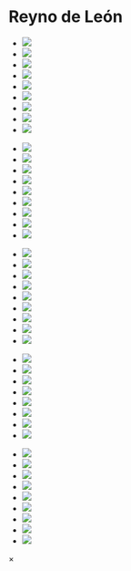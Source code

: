 # Reyno de León<br/>

<div class="gallery">
   <div class="imgWrap imgWrap1" style="background-image:url(http://lorempixel.com/1920/1080/fashion/9); ">
      <div class="full-content">
         <!--Image Gallery Begins-->
         <div class="images">
            <ul class="gallery">
               <li>
                  <a href="http://lorempixel.com/1200/800/fashion/1" 
                     class="with-caption image-link" >
                  <img src="http://lorempixel.com/150/125/fashion/1"/>
                  </a>
               </li>
               <li>
                  <a href="http://lorempixel.com/1200/800/fashion/2" 
                     class="with-caption image-link" >
                  <img src="http://lorempixel.com/150/125/fashion/2"/>
                  </a>
               </li>
               <li>
                  <a href="http://lorempixel.com/1200/800/fashion/3" 
                     class="with-caption image-link" >
                  <img src="http://lorempixel.com/150/125/fashion/3"/>
                  </a>
               </li>
               <li>
                  <a href="http://lorempixel.com/1200/800/fashion/4" 
                     class="with-caption image-link" >
                  <img src="http://lorempixel.com/150/125/fashion/5"/>
                  </a>
               </li>
               <li>
                  <a href="http://lorempixel.com/1200/800/fashion/5" 
                     class="with-caption image-link" >
                  <img src="http://lorempixel.com/150/125/fashion/5"/>
                  </a>
               </li>
               <li>
                  <a href="http://lorempixel.com/1200/800/fashion/6" 
                     class="with-caption image-link" >
                  <img src="http://lorempixel.com/150/125/fashion/6"/>
                  </a>
               </li>
         <li>
               <a href="http://lorempixel.com/1200/800/fashion/7" 
                  class="with-caption image-link" >
               <img src="http://lorempixel.com/150/125/fashion/7"/>
               </a>
               </li>
               <li>
                  <a href="http://lorempixel.com/1200/800/fashion/8" 
                     class="with-caption image-link" >
                  <img src="http://lorempixel.com/150/125/fashion/8"/>
                  </a>
               </li>
               <li>             
                  <a href="http://lorempixel.com/1200/800/fashion/9" 
                     class="with-caption image-link" >
                  <img src="http://lorempixel.com/150/125/fashion/9"/>
                  </a>
               </li>
            </ul>
            <!--Image Gallery Ends-->   
         </div>
      </div>
   </div>
   <!-- .imgWrap -->
   <div class="imgWrap imgWrap2" style="background-image:url(http://lorempixel.com/1920/1080/sports/2);">
      <div class="full-content">
         <div class="images">
            <ul class="gallery">
               <li>
                  <a href="http://lorempixel.com/1200/800/sports/1" 
                     class="with-caption image-link" >
                  <img src="http://lorempixel.com/150/125/sports/1"/>
                  </a>
               </li>
               <li>
                  <a href="http://lorempixel.com/1200/800/sports/2" 
                     class="with-caption image-link" >
                  <img src="http://lorempixel.com/150/125/sports/2"/>
                  </a>
               </li>
               <li>
                  <a href="http://lorempixel.com/1200/800/sports/3" 
                     class="with-caption image-link" >
                  <img src="http://lorempixel.com/150/125/sports/3"/>
                  </a>
               </li>
               <li>
                  <a href="http://lorempixel.com/1200/800/sports/4" 
                     class="with-caption image-link" >
                  <img src="http://lorempixel.com/150/125/sports/5"/>
                  </a>
               </li>
               <li>
                  <a href="http://lorempixel.com/1200/800/sports/5" 
                     class="with-caption image-link" >
                  <img src="http://lorempixel.com/150/125/sports/5"/>
                  </a>
               </li>
               <li>
                  <a href="http://lorempixel.com/1200/800/sports/6" 
                     class="with-caption image-link" >
                  <img src="http://lorempixel.com/150/125/sports/6"/>
                  </a>
               </li>
          <li>
               <a href="http://lorempixel.com/1200/800/sports/7" 
                  class="with-caption image-link" >
               <img src="http://lorempixel.com/150/125/sports/7"/>
               </a>
               </li>
               <li>
                  <a href="http://lorempixel.com/1200/800/sports/8" 
                     class="with-caption image-link" >
                  <img src="http://lorempixel.com/150/125/sports/8"/>
                  </a>
               </li>
               <li>
                  <a href="http://lorempixel.com/1200/800/sports/9" 
                     class="with-caption image-link" >
                  <img src="http://lorempixel.com/150/125/sports/9"/>
                  </a>
               </li>
            </ul>
         </div>
         <!--Image Gallery Ends--> 
      </div>
   </div>
   <div class="imgWrap imgWrap3" style="background-image:url(http://lorempixel.com/1920/1080/people/9);">
      <div class="full-content">
         <div class="images">
            <ul class="gallery">
               <li>
                  <a href="http://lorempixel.com/1200/800/people/1" 
                     class="with-caption image-link" >
                  <img src="http://lorempixel.com/150/125/people/1"/>
                  </a>
               </li>
               <li>
                  <a href="http://lorempixel.com/1200/800/people/2" 
                     class="with-caption image-link" >
                  <img src="http://lorempixel.com/150/125/people/2"/>
                  </a>
               </li>
               <li>
                  <a href="http://lorempixel.com/1200/800/people/3" 
                     class="with-caption image-link" >
                  <img src="http://lorempixel.com/150/125/people/3"/>
                  </a>
               </li>
               <li>
                  <a href="http://lorempixel.com/1200/800/people/4" 
                     class="with-caption image-link" >
                  <img src="http://lorempixel.com/150/125/people/5"/>
                  </a>
               </li>
               <li>
                  <a href="http://lorempixel.com/1200/800/people/5" 
                     class="with-caption image-link" >
                  <img src="http://lorempixel.com/150/125/people/5"/>
                  </a>
               </li>
               <li>
                  <a href="http://lorempixel.com/1200/800/people/6" 
                     class="with-caption image-link" >
                  <img src="http://lorempixel.com/150/125/people/6"/>
                  </a>
               </li>
                <li>
         <a href="http://lorempixel.com/1200/800/people/7" 
                  class="with-caption image-link" >
               <img src="http://lorempixel.com/150/125/people/7"/>
               </a>
               </li>
               <li>
                  <a href="http://lorempixel.com/1200/800/people/8" 
                     class="with-caption image-link" >
                  <img src="http://lorempixel.com/150/125/people/8"/>
                  </a>
               </li>
               <li>
                  <a href="http://lorempixel.com/1200/800/people/9" 
                     class="with-caption image-link" >
                  <img src="http://lorempixel.com/150/125/people/9"/>
                  </a>
               </li>
            </ul>
         </div>
         <!--Image Gallery Ends--> 
      </div>
   </div>
   <div class="imgWrap imgWrap4" style="background-image:url(http://lorempixel.com/1920/1080/nature/5);">
      <div class="full-content">
         <div class="images">
            <ul class="gallery">
               <li>
                  <a href="http://lorempixel.com/1200/800/nature/1" 
                     class="with-caption image-link" >
                  <img src="http://lorempixel.com/150/125/nature/1"/>
                  </a>
               </li>
               <li>
                  <a href="http://lorempixel.com/1200/800/nature/2" 
                     class="with-caption image-link" >
                  <img src="http://lorempixel.com/150/125/nature/2"/>
                  </a>
               </li>
               <li>
                  <a href="http://lorempixel.com/1200/800/nature/3" 
                     class="with-caption image-link" >
                  <img src="http://lorempixel.com/150/125/nature/3"/>
                  </a>
               </li>
               <li>
                  <a href="http://lorempixel.com/1200/800/nature/4" 
                     class="with-caption image-link" >
                  <img src="http://lorempixel.com/150/125/nature/4"/>
                  </a>
               </li>
               <li>
                  <a href="http://lorempixel.com/1200/800/nature/5" 
                     class="with-caption image-link" >
                  <img src="http://lorempixel.com/150/125/nature/5"/>
                  </a>
               </li>
               <li>
                  <a href="http://lorempixel.com/1200/800/nature/6" 
                     class="with-caption image-link" >
                  <img src="http://lorempixel.com/150/125/nature/6"/>
                  </a>
               </li>
               <li>
        <a href="http://lorempixel.com/1200/800/nature/7" 
                  class="with-caption image-link" >
               <img src="http://lorempixel.com/150/125/nature/7"/>
               </a>
               </li>
               <li>
                  <a href="http://lorempixel.com/1200/800/nature/8" 
                     class="with-caption image-link" >
                  <img src="http://lorempixel.com/150/125/nature/8"/>
                  </a>
               </li>
            </ul>
         </div>
         <!--Image Gallery Ends-->     
      </div>
   </div>
   <div class="imgWrap imgWrap5" style="background-image:url(http://lorempixel.com/1920/1080/nightlife/5);">
      <div class="full-content">
         <div class="images">
            <ul class="gallery">
               <li>
                  <a href="http://lorempixel.com/1200/800/nightlife/1" 
                     class="with-caption image-link" >
                  <img src="http://lorempixel.com/150/125/nightlife/1"/>
                  </a>
               </li>
               <li>
                  <a href="http://lorempixel.com/1200/800/nightlife/2" 
                     class="with-caption image-link" >
                  <img src="http://lorempixel.com/150/125/nightlife/2"/>
                  </a>
               </li>
               <li>
                  <a href="http://lorempixel.com/1200/800/nightlife/3" 
                     class="with-caption image-link" >
                  <img src="http://lorempixel.com/150/125/nightlife/3"/>
                  </a>
               </li>
               <li>
                  <a href="http://lorempixel.com/1200/800/nightlife/4" 
                     class="with-caption image-link" >
                  <img src="http://lorempixel.com/150/125/nightlife/5"/>
                  </a>
               </li>
               <li>
                  <a href="http://lorempixel.com/1200/800/nightlife/5" 
                     class="with-caption image-link" >
                  <img src="http://lorempixel.com/150/125/nightlife/5"/>
                  </a>
               </li>
               <li>
                  <a href="http://lorempixel.com/1200/800/nightlife/6" 
                     class="with-caption image-link" >
                  <img src="http://lorempixel.com/150/125/nightlife/6"/>
                  </a>
               </li>
            <li>
       <a href="http://lorempixel.com/1200/800/nightlife/7" 
                  class="with-caption image-link" >
               <img src="http://lorempixel.com/150/125/nightlife/7"/>
               </a>
               </li>
               <li>
                  <a href="http://lorempixel.com/1200/800/nightlife/8" 
                     class="with-caption image-link" >
                  <img src="http://lorempixel.com/150/125/nightlife/8"/>
                  </a>
               </li>
               <li>
                  <a href="http://lorempixel.com/1200/800/nightlife/9" 
                     class="with-caption image-link" >
                  <img src="http://lorempixel.com/150/125/nightlife/9"/>
                  </a>
               </li>
            </ul>
         </div>
         <!--Image Gallery Ends-->         
      </div>
   </div>
</div>
<div id="close" title="Close (Esc)" class="mfp-close">×</div>
